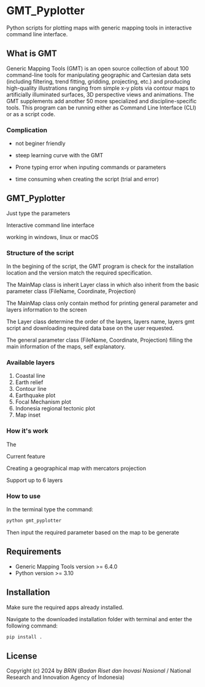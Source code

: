 # GMT_Pyplotter

Python scripts for plotting maps with generic mapping tools in interactive command line interface.

## What is GMT

Generic Mapping Tools (GMT) is an open source collection of about 100 command-line tools for manipulating geographic and Cartesian data sets (including filtering, trend fitting, gridding, projecting, etc.) and producing high-quality illustrations ranging from simple x-y plots via contour maps to artificially illuminated surfaces, 3D perspective views and animations. The GMT supplements add another 50 more specialized and discipline-specific tools. This program can be running either as Command Line Interface (CLI) or as a script code.

### Complication

* not beginer friendly
* steep learning curve with the GMT

* Prone typing error when inputing commands or parameters
* time consuming when creating the script (trial and error)

## GMT_Pyplotter

Just type the parameters

Interactive command line interface

working in windows, linux or macOS

### Structure of the script

In the begining of the script, the GMT program is check for the installation location and the version match the required specification.

The MainMap class is inherit Layer class in which also inherit from the basic parameter class (FileName, Coordinate, Projection)

The MainMap class only contain method for printing general parameter and layers information to the screen

The Layer class determine the order of the layers, layers name, layers gmt script and downloading required data base on the user requested.

The general parameter class (FileName, Coordinate, Projection) filling the main information of the maps, self explanatory.

### Available layers

1. Coastal line
2. Earth relief
3. Contour line
4. Earthquake plot
5. Focal Mechanism plot
6. Indonesia regional tectonic plot
7. Map inset

### How it's work

The

Current feature

Creating a geographical map with mercators projection

Support up to 6 layers

### How to use

In the terminal type the command:

```python
python gmt_pyplotter
```

Then input the required parameter based on the map to be generate

## Requirements

* Generic Mapping Tools version >= 6.4.0
* Python version >= 3.10

## Installation

Make sure the required apps already installed.

Navigate to the downloaded installation folder with terminal and enter the following command:

```python
pip install .
```

## License

Copyright (c) 2024 by *BRIN* (*Badan Riset dan Inovasi Nasional* / National Research and Innovation Agency of Indonesia)
